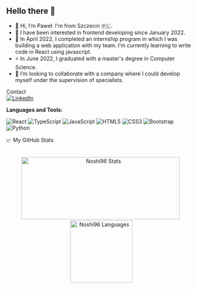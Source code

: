 ## Hello there 👋
- 👋 Hi, I’m Paweł. I'm from Szczecin 🇵🇱.
- 👀 I have been interested in frontend developing since January 2022.
- 🌱 In April 2022, I completed an internship program in which I was building a web application with my team. I’m currently learning to write code in React using javascript.
- ⚡ In June 2022, I graduated with a master's degree in Computer Science.
- 👯 I’m looking to collaborate with a company where I could develop myself under the supervision of specialists.


<summary>Contact</summary>
<a href="https://www.linkedin.com/in/paweł-swora-69008121b/"><img src="https://img.shields.io/badge/LinkedIn--_.svg?style=social&logo=linkedin" alt="LinkedIn"></a>

**Languages and Tools:**  

  ![React](https://img.shields.io/badge/-React.js-45b8d8?style=flat-square&logo=react&logoColor=white)
  ![TypeScript](https://img.shields.io/badge/-TypeScript-0076c6?style=flat-square&logo=typescript&logoColor=fff)
  ![JavaScript](https://img.shields.io/badge/-JavaScript-F7B93E?style=flat-square&logo=javascript&logoColor=fff)
  ![HTML5](https://img.shields.io/badge/-HTML5-E34F26?style=flat-square&logo=html5&logoColor=white)
  ![CSS3](https://img.shields.io/badge/-CSS3-549FDE?style=flat-square&logo=css3&logoColor=white)
  ![Bootstrap](https://img.shields.io/badge/-Bootstrap-purple?style=flat-square&logo=bootstrap&logoColor=white)
  ![Python](https://img.shields.io/badge/-Python-blue?style=flat-square&logo=python&logoColor=white)
  

<summary>📈 My GitHub Stats</summary>

<br />

<p align="center"> 
  <img src="https://github-readme-stats.vercel.app/api?username=noshi96&show_icons=true&theme=radical&locale=en&title_color=fcb526" alt="Noshi96 Stats" width="420" height="165" />&nbsp;
  <img src="https://github-readme-stats.vercel.app/api/top-langs/?username=noshi96&layout=compact&theme=radical&locale=en&title_color=fcb526" alt="Noshi96 Languages" height="165">
</p>
<!--
**Noshi96/Noshi96** is a ✨ _special_ ✨ repository because its `README.md` (this file) appears on your GitHub profile.

Here are some ideas to get you started:

- 🔭 I’m currently working on ...
- 🌱 I’m currently learning ...
- 👯 I’m looking to collaborate on ...
- 🤔 I’m looking for help with ...
- 💬 Ask me about ...
- 📫 How to reach me: ...
- 😄 Pronouns: ...
- ⚡ Fun fact: ...
-->
